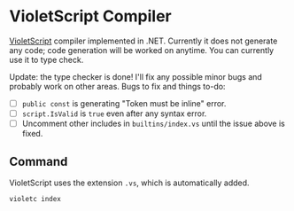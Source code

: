 # VioletScript Compiler

[VioletScript](https://violetscript.github.io) compiler implemented in .NET. Currently it does not generate any code; code generation will be worked on anytime. You can currently use it to type check.

Update: the type checker is done! I'll fix any possible minor bugs and probably work on other areas. Bugs to fix and things to-do:

- [ ] `public const` is generating "Token must be inline" error.
- [ ] `script.IsValid` is `true` even after any syntax error.
- [ ] Uncomment other includes in `builtins/index.vs` until the issue above is fixed.

## Command

VioletScript uses the extension `.vs`, which is automatically added.

```
violetc index
```